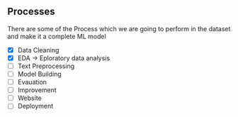 ## Processes
There are some of the Process which we are going to perform in the dataset and make it a complete ML model
- [X] Data Cleaning
- [X] EDA -> Eploratory data analysis
- [ ] Text Preprocessing
- [ ] Model Building
- [ ] Evauation
- [ ] Improvement
- [ ] Website
- [ ] Deployment
